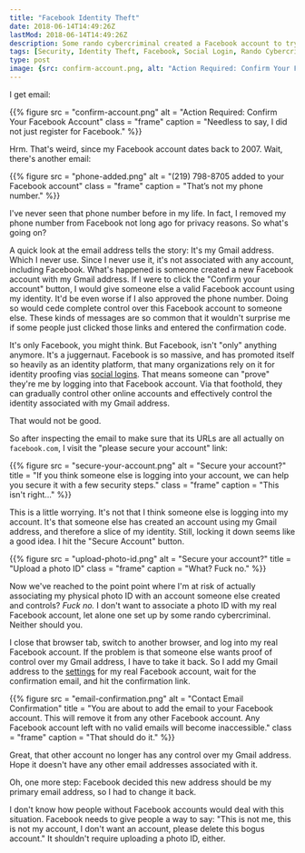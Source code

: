 ```yaml
---
title: "Facebook Identity Theft"
date: 2018-06-14T14:49:26Z
lastMod: 2018-06-14T14:49:26Z
description: Some rando cybercriminal created a Facebook account to try to get a Foothold in my identity. Here's what I did about it.
tags: [Security, Identity Theft, Facebook, Social Login, Rando Cybercriminal]
type: post
image: {src: confirm-account.png, alt: "Action Required: Confirm Your Facebook Account", caption: "Needless to say, I did not just register for Facebook.", metaOnly: true }
---
```


I get email:

{{% figure
  src     = "confirm-account.png"
  alt     = "Action Required: Confirm Your Facebook Account"
  class   = "frame"
  caption = "Needless to say, I did not just register for Facebook."
%}}

Hrm. That's weird, since my Facebook account dates back to 2007. Wait, there's
another email:

{{% figure
  src     = "phone-added.png"
  alt     = "(219) 798-8705 added to your Facebook account"
  class   = "frame"
  caption = "That’s not my phone number."
%}}

I've never seen that phone number before in my life. In fact, I removed my phone
number from Facebook not long ago for privacy reasons. So what's going on?

A quick look at the email address tells the story: It's my Gmail address. Which
I never use. Since I never use it, it's not associated with any account,
including Facebook. What's happened is someone created a new Facebook account
with my Gmail address. If I were to click the "Confirm your account" button, I
would give someone else a valid Facebook account using my identity. It'd be even
worse if I also approved the phone number. Doing so would cede complete control
over this Facebook account to someone else. These kinds of messages are so
common that it wouldn't surprise me if some people just clicked those links and
entered the confirmation code.

It's only Facebook, you might think. But Facebook, isn't "only" anything
anymore. It's a juggernaut. Facebook is so massive, and has promoted itself so
heavily as an identity platform, that many organizations rely on it for identity
proofing vias [social logins]. That means someone can "prove" they're me by
logging into that Facebook account. Via that foothold, they can gradually
control other online accounts and effectively control the identity associated
with my Gmail address.

That would not be good.

So after inspecting the email to make sure that its URLs are all actually
on `facebook.com`, I visit the "please secure your account" link:

{{% figure
  src     = "secure-your-account.png"
  alt     = "Secure your account?"
  title   = "If you think someone else is logging into your account, we can help you secure it with a few security steps."
  class   = "frame"
  caption = "This isn't right…"
%}}

This is a little worrying. It's not that I think someone else is logging into my
account. It's that someone else has created an account using my Gmail address,
and therefore a slice of my identity. Still, locking it down seems like a good
idea. I hit the "Secure Account" button.

{{% figure
  src     = "upload-photo-id.png"
  alt     = "Secure your account?"
  title   = "Upload a photo ID"
  class   = "frame"
  caption = "What? Fuck no."
%}}

Now we've reached to the point point where I'm at risk of actually associating
my physical photo ID with an account someone else created and controls? *Fuck
no.* I don't want to associate a photo ID with my real Facebook account, let
alone one set up by some rando cybercriminal. Neither should you.

I close that browser tab, switch to another browser, and log into my real
Facebook account. If the problem is that someone else wants proof of control
over my Gmail address, I have to take it back. So I add my Gmail address to the
[settings] for my real Facebook account, wait for the confirmation email, and
hit the confirmation link.

{{% figure
  src     = "email-confirmation.png"
  alt     = "Contact Email Confirmation"
  title   = "You are about to add the email to your Facebook account. This will remove it from any other Facebook account. Any Facebook account left with no valid emails will become inaccessible."
  class   = "frame"
  caption = "That should do it."
%}}

Great, that other account no longer has any control over my Gmail address. Hope
it doesn't have any other email addresses associated with it.

Oh, one more step: Facebook decided this new address should be my primary email
address, so I had to change it back.

I don't know how people without Facebook accounts would deal with this
situation. Facebook needs to give people a way to say: "This is not me, this
is not my account, I don't want an account, please delete this bogus account."
It shouldn't require uploading a photo ID, either.

  [social logins]: https://en.wikipedia.org/wiki/Social_login
    "Wikipedia: “Social login”"
  [settings]: https://www.facebook.com/settings?tab=account&section=email&view
    "Facebook General Account Settings"
